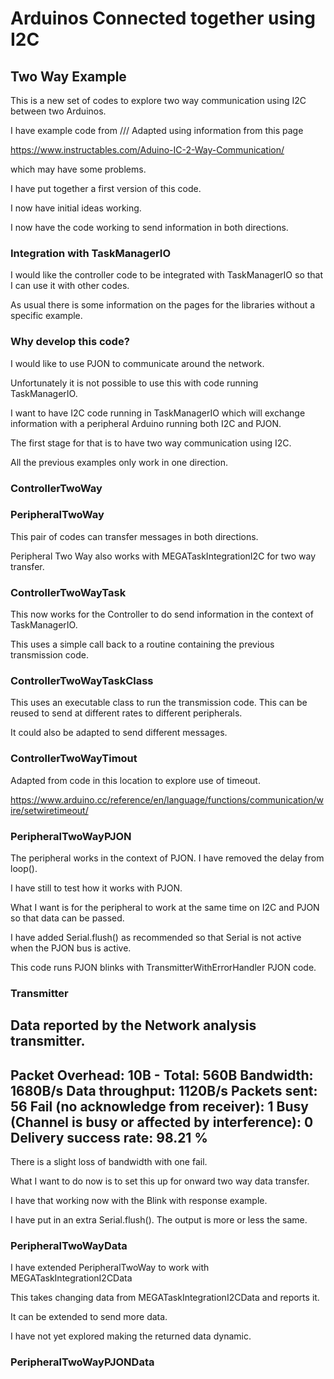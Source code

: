# Arduinos Connected together using I2C

## Two Way Example

This is a new set of codes to explore two way communication using I2C between two Arduinos.

I have example code from /// Adapted using information from this page

https://www.instructables.com/Aduino-IC-2-Way-Communication/

which may have some problems.

I have put together a first version of this code.

I now have initial ideas working.

I now have the code working to send information in both directions.

### Integration with TaskManagerIO

I would like the controller code to be integrated with TaskManagerIO so that I can use it with other codes.

As usual there is some information on the pages for the libraries without a specific example.

### Why develop this code?

I would like to use PJON to communicate around the network.

Unfortunately it is not possible to use this with code running TaskManagerIO.

I want to have I2C code running in TaskManagerIO which will exchange information with a peripheral Arduino running both I2C and PJON.

The first stage for that is to have two way communication using I2C.

All the previous examples only work in one direction.

### ControllerTwoWay

### PeripheralTwoWay

This pair of codes can transfer messages in both directions.

Peripheral Two Way also works with MEGATaskIntegrationI2C for two way transfer.

### ControllerTwoWayTask

This now works for the Controller to do send information in the context of TaskManagerIO.

This uses a simple call back to a routine containing the previous transmission code.

### ControllerTwoWayTaskClass

This uses an executable class to run the transmission code. This can be reused to send at different rates to different peripherals.

It could also be adapted to send different messages.

### ControllerTwoWayTimout

Adapted from code in this location to explore use of timeout.

https://www.arduino.cc/reference/en/language/functions/communication/wire/setwiretimeout/

### PeripheralTwoWayPJON

The peripheral works in the context of PJON. I have removed the delay from loop().

I have still to test how it works with PJON.

What I want is for the peripheral to work at the same time on I2C and PJON so that data can be passed.

I have added Serial.flush() as recommended so that Serial is not active when the PJON bus is active.

This code runs PJON blinks with TransmitterWithErrorHandler PJON code.

### Transmitter

Data reported by the Network analysis transmitter.
---------------------
Packet Overhead: 10B - Total: 560B
Bandwidth: 1680B/s
Data throughput: 1120B/s
Packets sent: 56
Fail (no acknowledge from receiver): 1
Busy (Channel is busy or affected by interference): 0
Delivery success rate: 98.21 %
---------------------
There is a slight loss of bandwidth with one fail.

What I want to do now is to set this up for onward two way data transfer.

I have that working now with the Blink with response example.

I have put in an extra Serial.flush(). The output is more or less the same. 

### PeripheralTwoWayData

I have extended PeripheralTwoWay to work with MEGATaskIntegrationI2CData

This takes changing data from MEGATaskIntegrationI2CData and reports it.

It can be extended to send more data.

I have not yet explored making the returned data dynamic.

### PeripheralTwoWayPJONData

